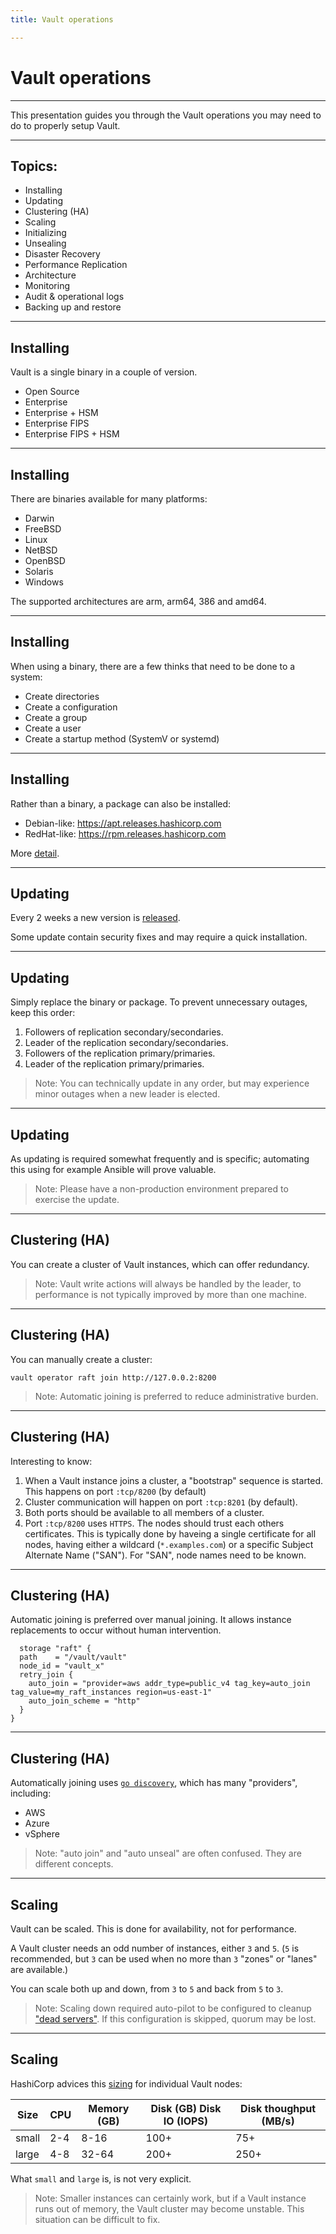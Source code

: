 ```yaml
---
title: Vault operations

---
```


# Vault operations

---

This presentation guides you through the Vault operations you may need to do to properly setup Vault.

---

## Topics:

- Installing
- Updating
- Clustering (HA)
- Scaling
- Initializing
- Unsealing
- Disaster Recovery
- Performance Replication
- Architecture
- Monitoring
- Audit & operational logs
- Backing up and restore

---

## Installing

Vault is a single binary in a couple of version.

- Open Source
- Enterprise
- Enterprise + HSM
- Enterprise FIPS
- Enterprise FIPS + HSM

----

## Installing

There are binaries available for many platforms:

- Darwin
- FreeBSD
- Linux
- NetBSD
- OpenBSD
- Solaris
- Windows

The supported architectures are arm, arm64, 386 and amd64.

----

## Installing

When using a binary, there are a few thinks that need to be done to a system:

- Create directories
- Create a configuration
- Create a group
- Create a user
- Create a startup method (SystemV or systemd)

----

## Installing

Rather than a binary, a package can also be installed:

- Debian-like: https://apt.releases.hashicorp.com
- RedHat-like: https://rpm.releases.hashicorp.com

More [detail](https://www.hashicorp.com/blog/announcing-the-hashicorp-linux-repository).

---

## Updating

Every 2 weeks a new version is [released](https://releases.hashicorp.com/vault/).

Some update contain security fixes and may require a quick installation.

----

## Updating

Simply replace the binary or package. To prevent unnecessary outages, keep this order:

1. Followers of replication secondary/secondaries.
2. Leader of the replication secondary/secondaries.
3. Followers of the replication primary/primaries.
4. Leader of the replication primary/primaries.

> Note: You can technically update in any order, but may experience minor outages when a new leader is elected.

----

## Updating

As updating is required somewhat frequently and is specific; automating this using for example Ansible will prove valuable.

> Note: Please have a non-production environment prepared to exercise the update.

---

## Clustering (HA)

You can create a cluster of Vault instances, which can offer redundancy.

> Note: Vault write actions will always be handled by the leader, to performance is not typically improved by more than one machine.

----

## Clustering (HA)

You can manually create a cluster:

```shell
vault operator raft join http://127.0.0.2:8200
```

> Note: Automatic joining is preferred to reduce administrative burden.

----

## Clustering (HA)

Interesting to know:

1. When a Vault instance joins a cluster, a "bootstrap" sequence is started. This happens on port `:tcp/8200` (by default)
2. Cluster communication will happen on port `:tcp:8201` (by default).
3. Both ports should be available to all members of a cluster.
4. Port `:tcp/8200` uses `HTTPS`. The nodes should trust each others certificates. This is typically done by haveing a single certificate for all nodes, having either a wildcard (`*.examples.com`) or a specific Subject Alternate Name ("SAN"). For "SAN", node names need to be known.

----

## Clustering (HA)

Automatic joining is preferred over manual joining. It allows instance replacements to occur without human intervention.

```hcl
  storage "raft" {
  path    = "/vault/vault"
  node_id = "vault_x"
  retry_join {
    auto_join = "provider=aws addr_type=public_v4 tag_key=auto_join tag_value=my_raft_instances region=us-east-1"
    auto_join_scheme = "http"
  }
}
```

----

## Clustering (HA)

Automatically joining uses [`go discovery`](https://github.com/hashicorp/go-discover), which has many "providers", including:

- AWS
- Azure
- vSphere

> Note: "auto join" and "auto unseal" are often confused. They are different concepts.

---

## Scaling

Vault can be scaled. This is done for availability, not for performance.

A Vault cluster needs an odd number of instances, either `3` and `5`. (`5` is recommended, but `3` can be used when no more than `3` "zones" or "lanes" are available.)

You can scale both up and down, from `3` to `5` and back from `5` to `3`.

> Note: Scaling down required auto-pilot to be configured to cleanup ["dead servers"](https://developer.hashicorp.com/vault/docs/concepts/integrated-storage/autopilot#dead-server-cleanup). If this configuration is skipped, quorum may be lost.

----

## Scaling

HashiCorp advices this [sizing](https://developer.hashicorp.com/vault/tutorials/day-one-raft/raft-reference-architecture#hardware-sizing-for-vault-servers) for individual Vault nodes:

| Size  | CPU | Memory (GB) | Disk (GB) Disk IO (IOPS) | Disk thoughput (MB/s) |
| ----- | --- | ----------- | ------------------------ | --------------------- |
| small | 2-4 | 8-16        | 100+                     | 75+                   |
| large | 4-8 | 32-64       | 200+                     | 250+                  |

What `small` and `large` is, is not very explicit.

> Note: Smaller instances can certainly work, but if a Vault instance runs out of memory, the Vault cluster may become unstable. This situation can be difficult to fix.
